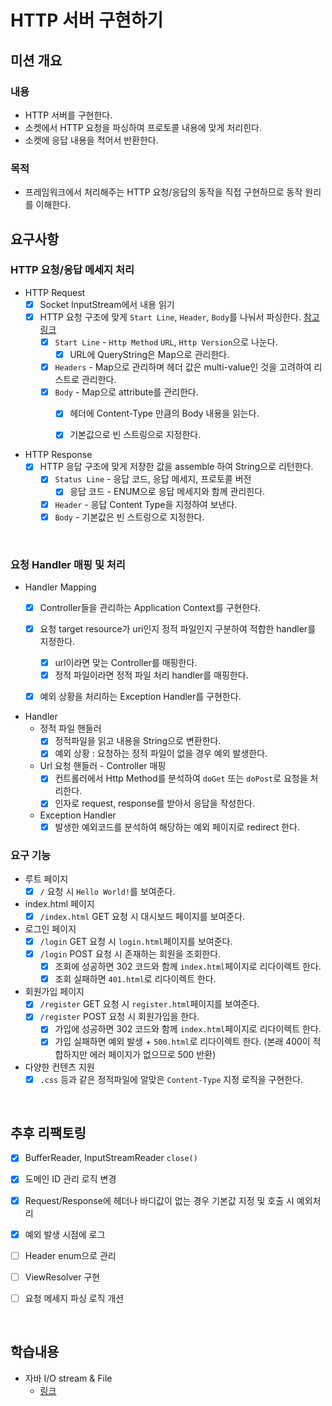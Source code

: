# HTTP 서버 구현하기

## 미션 개요
### 내용
- HTTP 서버를 구현한다. 
- 소켓에서 HTTP 요청을 파싱하여 프로토콜 내용에 맞게 처리힌다.
- 소켓에 응답 내용을 적어서 반환한다. 

### 목적 
- 프레임워크에서 처리해주는 HTTP 요청/응답의 동작을 직접 구현하므로 동작 원리를 이해한다.

## 요구사항 

### HTTP 요청/응답 메세지 처리
- HTTP Request
    - [x] Socket InputStream에서 내용 읽기
    - [x] HTTP 요청 구조에 맞게 `Start Line`, `Header`, `Body`를 나눠서 파싱한다. [참고링크](https://developer.mozilla.org/en-US/docs/Web/HTTP/Messages)
        - [x] `Start Line` - `Http Method` `URL`, `Http Version`으로 나눈다.
          - [x] URL에 QueryString은 Map으로 관리한다. 
        - [x] `Headers` - Map으로 관리하며 헤더 값은 multi-value인 것을 고려하여 리스트로 관리한다.
        - [x] `Body` - Map으로 attribute를 관리한다.
            - [x] 헤더에 Content-Type 만큼의 Body 내용을 읽는다. 
            - [x] 기본값으로 빈 스트링으로 지정한다. 
    

- HTTP Response
    - [x] HTTP 응답 구조에 맞게 저장한 값을 assemble 하여 String으로 리턴한다. 
        - [x] `Status Line` - 응답 코드, 응답 메세지, 프로토콜 버전 
            - [x] 응답 코드 - ENUM으로 응답 메세지와 함께 관리힌다.
        - [x] `Header` - 응답 Content Type을 지정하여 보낸다. 
        - [x] `Body` - 기본값은 빈 스트링으로 지정한다. 

<br>

### 요청 Handler 매핑 및 처리
- Handler Mapping
    - [x] Controller들을 관리하는 Application Context를 구현한다. 
    - [x] 요청 target resource가 uri인지 정적 파일인지 구분하여 적합한 handler를 지정한다. 
        - [x] url이라면 맞는 Controller를 매핑한다.
        - [x] 정적 파일이라면 정적 파일 처리 handler를 매핑한다. 
    - [x] 예외 상황을 처리하는 Exception Handler를 구현한다. 


- Handler
    - 정적 파일 핸들러 
        - [x] 정적파일을 읽고 내용을 String으로 변환한다.  
        - [x] 예외 상황 : 요청하는 정적 파일이 없을 경우 예외 발생한다. 
    - Url 요청 핸들러 - Controller 매핑
        - [x] 컨트롤러에서 Http Method를 분석하여 `doGet` 또는 `doPost`로 요청을 처리한다.
        - [x] 인자로 request, response를 받아서 응답을 작성한다. 
    - Exception Handler
        - [x] 발생한 예외코드를 분석하여 해당하는 예외 페이지로 redirect 한다. 
    
### 요구 기능
- 루트 페이지 
    - [x] `/` 요청 시 `Hello World!`를 보여준다.
  
- index.html 페이지  
    - [x] `/index.html` GET 요청 시 대시보드 페이지를 보여준다.

- 로그인 페이지 
    - [x] `/login` GET 요청 시 `login.html`페이지를 보여준다. 
    - [x] `/login` POST 요청 시 존재하는 회원을 조회한다. 
        - [x] 조회에 성공하면 302 코드와 함께 `index.html`페이지로 리다이렉트 한다. 
        - [x] 조회 실패하면 `401.html`로 리다이렉트 한다.
    
- 회원가입 페이지 
    - [x] `/register` GET 요청 시 `register.html`페이지를 보여준다.
    - [x] `/register` POST 요청 시 회원가입을 한다. 
        - [x] 가입에 성공하면 302 코드와 함께 `index.html`페이지로 리다이렉트 한다.
        - [x] 가입 실패하면 예외 발생 + `500.html`로 리다이렉트 한다. (본래 400이 적합하지만 에러 페이지가 없으므로 500 반환)
    
- 다양한 컨텐츠 지원
    - [x] `.css` 등과 같은 정적파일에 알맞은 `Content-Type` 지정 로직을 구현한다. 

<br>

## 추후 리팩토링
- [x] BufferReader, InputStreamReader `close()`
- [x] 도메인 ID 관리 로직 변경 
- [x] Request/Response에 헤더나 바디값이 없는 경우 기본값 지정 및 호출 시 예외처리 
- [x] 예외 발생 시점에 로그
- [ ] Header enum으로 관리
- [ ] ViewResolver 구현
- [ ] 요청 메세지 파싱 로직 개션


<br>

## 학습내용
- 자바 I/O stream & File 
    - [링크](https://prolog.techcourse.co.kr/posts/1624)
